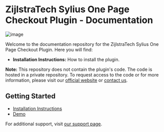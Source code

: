 # ZijlstraTech Sylius One Page Checkout Plugin - Documentation

![image](https://github.com/user-attachments/assets/148a1670-a57e-4ba3-8df5-c1625bf81697)

Welcome to the documentation repository for the ZijlstraTech Sylius One Page Checkout Plugin. Here you will find:

- **Installation Instructions:** How to install the plugin.

**Note:** This repository does not contain the plugin's code. The code is hosted in a private repository. To request access to the code or for more information, please visit our [official website](https://zijlstra.tech) or [contact us](mailto:support@zijlstra.tech).

## Getting Started

- [Installation Instructions](installation.md)
- [Demo](http://onepagecheckout.zijlstra.tech/)
  
For additional support, visit [our support page](https://zijlstra.tech/support).
